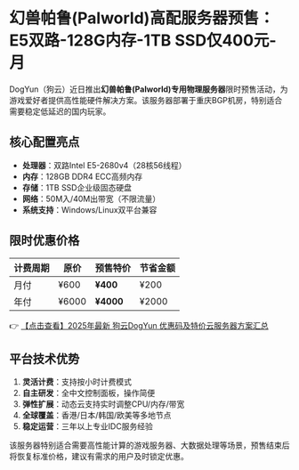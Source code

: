 # 幻兽帕鲁(Palworld)高配服务器预售：E5双路-128G内存-1TB SSD仅400元-月

DogYun（狗云）近日推出**幻兽帕鲁(Palworld)专用物理服务器**限时预售活动，为游戏爱好者提供高性能硬件解决方案。该服务器部署于重庆BGP机房，特别适合需要稳定低延迟的国内玩家。

## 核心配置亮点
- **处理器**：双路Intel E5-2680v4（28核56线程）
- **内存**：128GB DDR4 ECC高频内存
- **存储**：1TB SSD企业级固态硬盘
- **网络**：50M入/40M出带宽（不限流量）
- **系统支持**：Windows/Linux双平台兼容

## 限时优惠价格
| 计费周期 | 原价 | 预售特价 | 节省金额 |
|----------|------|----------|----------|
| 月付     | ¥600 | **¥400** | ¥200     |
| 年付     | ¥6000| **¥4000**| ¥2000    |

👉 [【点击查看】2025年最新 狗云DogYun 优惠码及特价云服务器方案汇总](https://bit.ly/DogYun)

## 平台技术优势
1. **灵活计费**：支持按小时计费模式
2. **自主研发**：全中文控制面板，操作简便
3. **弹性扩展**：动态云支持实时调整CPU/内存/带宽
4. **全球覆盖**：香港/日本/韩国/欧美等多地节点
5. **稳定运营**：三年以上专业IDC服务经验

该服务器特别适合需要高性能计算的游戏服务器、大数据处理等场景，预售结束后将恢复标准价格，建议有需求的用户及时锁定优惠。